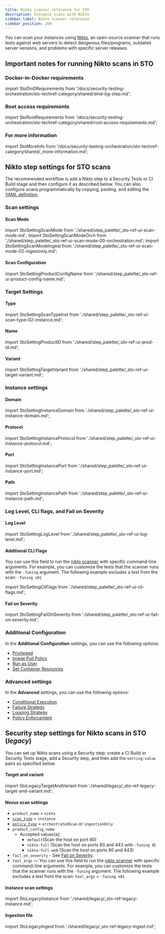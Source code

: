 ```yaml
---
title: Nikto scanner reference for STO
description: Instance scans with Nikto
sidebar_label: Nikto scanner reference
sidebar_position: 260
---
```


You can scan your instances using [Nikto](https://cirt.net/Nikto2), an open-source scanner that runs tests against web servers to detect dangerous files/programs, outdated server versions, and problems with specific server releases. 

## Important notes for running Nikto scans in STO


### Docker-in-Docker requirements


import StoDinDRequirements from '/docs/security-testing-orchestration/sto-techref-category/shared/dind-bg-step.md';


<StoDinDRequirements />

### Root access requirements


import StoRootRequirements from '/docs/security-testing-orchestration/sto-techref-category/shared/root-access-requirements.md';


<StoRootRequirements />

### For more information


import StoMoreInfo from '/docs/security-testing-orchestration/sto-techref-category/shared/_more-information.md';


<StoMoreInfo />

## Nikto step settings for STO scans

The recommended workflow is add a Nikto step to a Security Tests or CI Build stage and then configure it as described below. You can also configure scans programmatically by copying, pasting, and editing the [YAML definition](#yaml-configuration). 






### Scan settings

#### Scan Mode


import StoSettingScanMode from './shared/step_palette/_sto-ref-ui-scan-mode.md';
import StoSettingScanModeOrch from './shared/step_palette/_sto-ref-ui-scan-mode-00-orchestration.md';
import StoSettingScanModeIngest from './shared/step_palette/_sto-ref-ui-scan-mode-02-ingestonly.md';


<StoSettingScanMode />
<StoSettingScanModeOrch />
<StoSettingScanModeIngest />

#### Scan Configuration


import StoSettingProductConfigName from './shared/step_palette/_sto-ref-ui-product-config-name.md';


<StoSettingProductConfigName />


### Target Settings

<a name="target-type"></a>

#### Type


import StoSettingScanTypeInst     from './shared/step_palette/_sto-ref-ui-scan-type-02-instance.md';


<a name="scan-type"></a>
<StoSettingScanTypeInst />

<a name="target-name"></a>

#### Name 


import StoSettingProductID from './shared/step_palette/_sto-ref-ui-prod-id.md';


<StoSettingProductID />

<a name="target-variant"></a>

#### Variant


import StoSettingTargetVariant from './shared/step_palette/_sto-ref-ui-target-variant.md';


<StoSettingTargetVariant  />

### Instance settings


<!-- ============================================================================= -->
<a name="instance-domain"></a>

#### Domain


import StoSettingInstanceDomain from './shared/step_palette/_sto-ref-ui-instance-domain.md';

<StoSettingInstanceDomain />

<!-- ============================================================================= -->
<a name="instance-protocol"></a>

#### Protocol


import StoSettingInstanceProtocol from './shared/step_palette/_sto-ref-ui-instance-protocol.md';


<StoSettingInstanceProtocol />

<!-- ============================================================================= -->
<a name="instance-port"></a>

#### Port


import StoSettingInstancePort from './shared/step_palette/_sto-ref-ui-instance-port.md';


<StoSettingInstancePort />

<!-- ============================================================================= -->
<a name="instance-path"></a>

#### Path


import StoSettingInstancePath from './shared/step_palette/_sto-ref-ui-instance-path.md';


<StoSettingInstancePath />


### Log Level, CLI flags, and Fail on Severity

<a name="log-level"></a>

#### Log Level


import StoSettingLogLevel from './shared/step_palette/_sto-ref-ui-log-level.md';


<StoSettingLogLevel />

<a name="cli-flags"></a>

#### Additional CLI Flags

You can use this field to run the [nikto scanner](https://manpages.ubuntu.com/manpages/focal/man1/nikto.1.html) with specific command-line arguments. For example, you can customize the tests that the scanner runs with the `-Tuning` argument. The following example excludes a test from the scan: `-Tuning x01`


import StoSettingCliFlags from './shared/step_palette/_sto-ref-ui-cli-flags.md';

<StoSettingCliFlags />

#### Fail on Severity


import StoSettingFailOnSeverity from './shared/step_palette/_sto-ref-ui-fail-on-severity.md';

<StoSettingFailOnSeverity />

<!-- 

### Settings

TBD

-->

### Additional Configuration

In the **Additional Configuration** settings, you can use the following options:

* [Privileged](/docs/continuous-integration/use-ci/manage-dependencies/background-step-settings#privileged)
* [Image Pull Policy](/docs/continuous-integration/use-ci/manage-dependencies/background-step-settings#image-pull-policy)
* [Run as User](/docs/continuous-integration/use-ci/manage-dependencies/background-step-settings#run-as-user)
* [Set Container Resources](/docs/continuous-integration/use-ci/manage-dependencies/background-step-settings#set-container-resources)


### Advanced settings

In the **Advanced** settings, you can use the following options:

* [Conditional Execution](/docs/platform/pipelines/w_pipeline-steps-reference/step-skip-condition-settings)
* [Failure Strategy](/docs/platform/pipelines/w_pipeline-steps-reference/step-failure-strategy-settings)
* [Looping Strategy](/docs/platform/pipelines/looping-strategies/looping-strategies-matrix-repeat-and-parallelism)
* [Policy Enforcement](/docs/platform/governance/Policy-as-code/harness-governance-overview)

## Security step settings for Nikto scans in STO (*legacy*)

You can set up Nikto scans using a Security step: create a CI Build or Security Tests stage, add a Security step, and then add the `setting:value` pairs as specified below.

#### Target and variant


import StoLegacyTargetAndVariant  from './shared/legacy/_sto-ref-legacy-target-and-variant.md';


<StoLegacyTargetAndVariant />

#### Nexus scan settings

* `product_name` = `nikto`
* [`scan_type`](/docs/security-testing-orchestration/sto-techref-category/security-step-settings-reference#scanner-categories) = `instance`
* [`policy_type`](/docs/security-testing-orchestration/sto-techref-category/security-step-settings-reference#data-ingestion-methods) = `orchestratedScan` or `ingestionOnly`
* `product_config_name`
	+ Accepted values(s):
		- `default`(Scan the host on port 80)
		- `nikto-full` (Scan the host on ports 80 and 443 with `-Tuning 9`)
		- `nikto-full-web` (Scan the host on ports 80 and 443)
* `fail_on_severity` - See [Fail on Severity](#fail-on-severity).
* `tool_args` — You can use this field to run the [nikto scanner](https://manpages.ubuntu.com/manpages/focal/man1/nikto.1.html) with specific command-line arguments. For example, you can customize the tests that the scanner runs with the `-Tuning` argument. The following example excludes a test from the scan: `tool_args` = `-Tuning x01`


#### Instance scan settings


import StoLegacyInstance from './shared/legacy/_sto-ref-legacy-instance.md';


<StoLegacyInstance />

#### Ingestion file


import StoLegacyIngest from './shared/legacy/_sto-ref-legacy-ingest.md';


<StoLegacyIngest />



